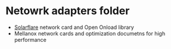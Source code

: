 # Netowrk adapters folder
* [Solarflare](./solarflare/) network card and Open Onload library
* Mellanox network cards and optimization documetns for high performance

